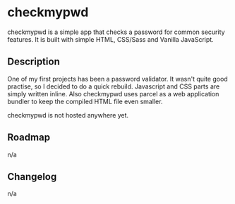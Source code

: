 # checkmypwd

checkmypwd is a simple app that checks a password for common security features. It is built with simple HTML, CSS/Sass and Vanilla JavaScript.

## Description

One of my first projects has been a password validator. It wasn't quite good practise, so I decided to do a quick rebuild. Javascript and CSS parts are simply written inline. Also checkmypwd uses parcel as a web application bundler to keep the compiled HTML file even smaller.

checkmypwd is not hosted anywhere yet.

## Roadmap

n/a

## Changelog

n/a
